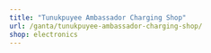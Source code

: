 ```yaml
---
title: "Tunukpuyee Ambassador Charging Shop"
url: /ganta/tunukpuyee-ambassador-charging-shop/
shop: electronics
---
```

